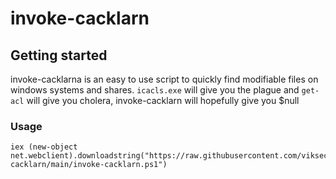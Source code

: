 # invoke-cacklarn

## Getting started

invoke-cacklarna is an easy to use script to quickly find modifiable files on windows systems and shares. `icacls.exe` will give you the plague and `get-acl` will give you cholera, invoke-cacklarn will hopefully give you $null

### Usage

```
iex (new-object net.webclient).downloadstring("https://raw.githubusercontent.com/viksecurity/invoke-cacklarn/main/invoke-cacklarn.ps1")

```
